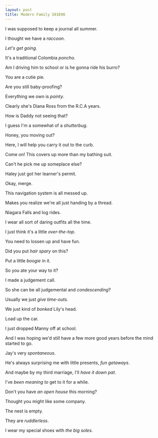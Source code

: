 ```yaml
---
layout: post
title: Modern Family S01E06
---
```

I was supposed to keep a journal all summer.

I thought we have a _raccoon_.

_Let's get going._

It's a traditional Colombia _poncho_.

Am I driving him to school or is he gonna ride his burro?

You are a cutie pie.

Are you still baby-proofing?

Everything we own is _pointy_.

Clearly she's Diana Ross from the R.C.A years.

How is Daddy not seeing that?

I guess I'm a somewhat of a _shutterbug_.

Honey, you moving out?

Here, I will help you carry it out to the curb.

Come on! This covers up more than my bathing suit.

Can't he pick me up someplace else?

Haley just got her learner's permit.

Okay, merge.

This navigation system is all messed up.

Makes you realize we're all just handing by a thread.

Niagara Falls and log rides.

I wear all sort of daring outfits all the time.

I just think it's a little _over-the-top_.

You need to lossen up and have fun.

Did you put _hair spary_ on this?

Put a little _boogie_ in it.

So you ate your way to it?

I made a judgement call.

So she can be all judgemental and _condescending_?

Usually we just _give time-outs._

We just kind of _bonked_ Lily's head.

Load up the car.

I just dropped Manny off at school.

And I was hoping we'd still have a few more good years before the mind started to go.

Jay's very _spontaneous_.

He's always surprising me with little presents, _fun getaways_.

And maybe by my third marriage, I'll _have it down pat_.

I've _been meaning to_ get to it for a while.

Don't you have _an open house_ this morning?

Thought you might like some company.

The nest is empty.

They are _ruddlerless_.

I wear my special shoes with _the big soles_.


